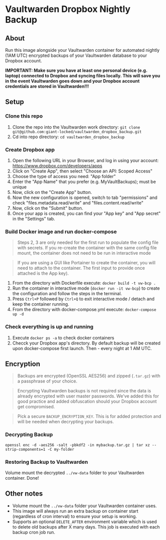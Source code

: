 # Vaultwarden Dropbox Nightly Backup

## About
Run this image alongside your Vaultwarden container for automated nightly (1AM UTC) encrypted backups of your Vaultwarden database to your Dropbox account.

**IMPORTANT: Make sure you have at least one personal device (e.g. laptop) connected to Dropbox and syncing files locally. This will save you in the event Vaultwarden goes down and your Dropbox account credentials are stored in Vaultwarden!!!**

## Setup

### Clone this repo
1. Clone the repo into the Vaultwarden work directory: `git clone git@github.com:giant-locked/vaultwarden_dropbox_backup.git`
2. Cd into repo directory: ```cd vaultwarden_dropbox_backup```

### Create Dropbox app
1. Open the following URL in your Browser, and log in using your account: https://www.dropbox.com/developers/apps
2. Click on "Create App", then select "Choose an API: Scoped Access"
3. Choose the type of access you need: "App folder"
4. Enter the "App Name" that you prefer (e.g. MyVaultBackups); must be unique
5. Now, click on the "Create App" button.
6. Now the new configuration is opened, switch to tab "permissions" and check "files.metadata.read/write" and "files.content.read/write"
7. Now, click on the "Submit" button.
8. Once your app is created, you can find your "App key" and "App secret" in the "Settings" tab.

### Build Docker image and run docker-compose

> Steps 2, 3 are only needed for the first run to populate the config file with secrets. If you re-create the container with the same config file mount, the container does not need to be run in interactive mode

> If you are using a GUI like Portainer to create the container, you will need to attach to the container. The first input to provide once attached is the App key).
1. From the directory with Dockerfile execute: `docker build -t vw-bcp .`
2. Run the container in interactive mode (`docker run -it vw-bcp`) to create the configuration and follow the steps in the terminal. 
3. Press `Ctrl+P` followed by `Ctrl+Q` to exit interactive mode / detach and keep the container running.
4. From the directory with docker-compose.yml execute: `docker-compose up -d`

### Check everything is up and running
1. Execute `docker ps -a` to check docker containers
2. Checck your Dropbox app's directory. By default backup will be created upon docker-compose first launch. Then - every night at 1 AM UTC.

## Encryption

> Backups are encrypted (OpenSSL AES256) and zipped (`.tar.gz`) with a passphrase of your choice.

> Encrypting Vaultwarden backups is not required since the data is already encrypted with user master passwords. We've added this for good practice and added obfuscation should your Dropbox account get compromised.

> Pick a secure `BACKUP_ENCRYPTION_KEY`. This is for added protection and will be needed when decrypting your backups.

### Decrypting Backup
`openssl enc -d -aes256 -salt -pbkdf2 -in mybackup.tar.gz | tar xz --strip-components=1 -C my-folder`

### Restoring Backup to Vaultwarden
Volume mount the decrypted `../vw-data` folder to your Vaultwarden container. Done!

## Other notes
- Volume mount the `../vw-data` folder your Vaultwarden container uses.
- This image will always run an extra backup on container start (regardless of cron interval) to ensure your setup is working.
- Supports an optional `DELETE_AFTER` environment variable which is used to delete old backups after X many days. This job is executed with each backup cron job run.

